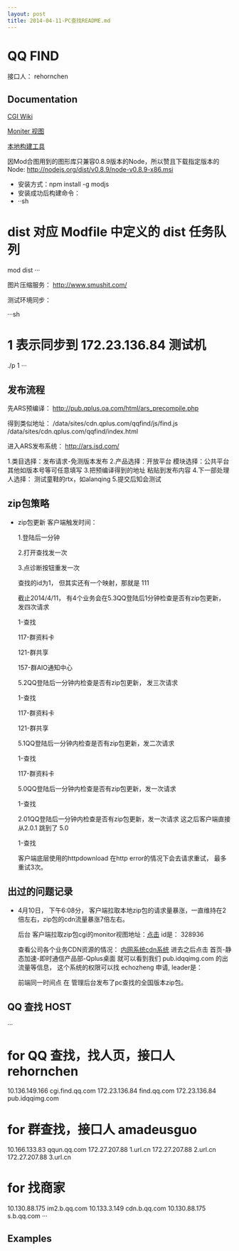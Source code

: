 ```yaml
---
layout: post
title: 2014-04-11-PC查找README.md
---
```



# QQ FIND

接口人： rehornchen

## Documentation

[CGI Wiki][1]

[Moniter 视图][2]

[本地构建工具][3]

因Mod合图用到的图形库只兼容0.8.9版本的Node，所以赞且下载指定版本的Node:
http://nodejs.org/dist/v0.8.9/node-v0.8.9-x86.msi

* 安装方式：npm install -g modjs
* 安装成功后构建命令：
* ··sh
# dist 对应 Modfile 中定义的 dist 任务队列
mod dist
···

图片压缩服务：
http://www.smushit.com/


测试环境同步：

···sh
# 1 表示同步到 172.23.136.84 测试机
./p 1
···



## 发布流程

先ARS预编译：
http://pub.qplus.oa.com/html/ars_precompile.php

得到类似地址：
/data/sites/cdn.qplus.com/qqfind/js/find.js
/data/sites/cdn.qplus.com/qqfind/index.html

进入ARS发布系统：
http://ars.isd.com/

1.类目选择：发布请求-免测版本发布
2.产品选择：开放平台 模块选择：公共平台 其他如版本号等可任意填写
3.把预编译得到的地址 粘贴到发布内容
4.下一部处理人选择： 测试童鞋的rtx，如alanqing
5.提交后知会测试

## zip包策略
* zip包更新 客户端触发时间：

    1.登陆后一分钟

    2.打开查找发一次

    3.点诊断按钮重发一次

    查找的id为1， 但其实还有一个映射，那就是 111

    截止2014/4/11， 有4个业务会在5.3QQ登陆后1分钟检查是否有zip包更新， 发四次请求

    1-查找

    117-群资料卡

    121-群共享

    157-群AIO通知中心

    5.2QQ登陆后一分钟内检查是否有zip包更新， 发三次请求

    1-查找

    117-群资料卡

    121-群共享

    5.1QQ登陆后一分钟内检查是否有zip包更新，发二次请求

    1-查找

    117-群资料卡

    5.0QQ登陆后一分钟内检查是否有zip包更新，发一次请求

    1-查找

    2.01QQ登陆后一分钟内检查是否有zip包更新，发一次请求  这之后客户端直接从2.0.1 跳到了 5.0

    1-查找

    客户端底层使用的httpdownload 在http error的情况下会去请求重试， 最多重试3次。


## 出过的问题记录

* 4月10日， 下午6:08分， 客户端拉取本地zip包的请求量暴涨，一直维持在2倍左右，zip包的cdn流量暴涨7倍左右。

    后台 客户端拉取zip包cgi的monitor视图地址：[点击](http://monitor.server.com/link/graph/viewid:5751)  id是： 328936

    查看公司各个业务CDN资源的情况： [内网系统cdn系统](hy.oa.com) 进去之后点击 首页-静态加速-即时通信产品部-Qplus桌面 就可以看到我们 pub.idqqimg.com 的出流量等信息， 这个系统的权限可以找 echozheng 申请, leader是：

    前端同一时间点 在 管理后台发布了pc查找的全国版本zip包。


## QQ 查找 HOST

···
# for QQ 查找，找人页，接口人 rehornchen
10.136.149.166 cgi.find.qq.com
172.23.136.84 find.qq.com
172.23.136.84 pub.idqqimg.com
# for 群查找，接口人 amadeusguo
10.166.133.83 qqun.qq.com
172.27.207.88 1.url.cn
172.27.207.88 2.url.cn
172.27.207.88 3.url.cn
# for 找商家
10.130.88.175 im2.b.qq.com
10.133.3.149 cdn.b.qq.com
10.130.88.175 s.b.qq.com
···

## Examples

[1]: http://tapd.oa.com/v3/Qplus/wikis/view/cgiqqfind "cgi wiki"
[2]: http://monitor.server.com/link/graph/viewid:5097 "monitor view"
[3]: https://npmjs.org/package/modjs "mod js"